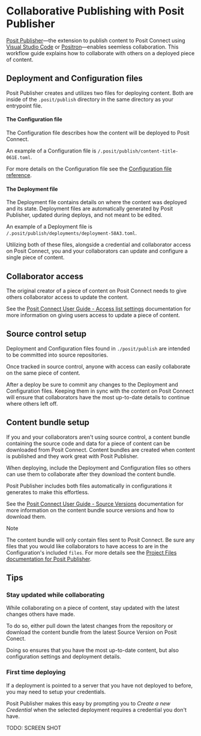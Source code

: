 # Collaborative Publishing with Posit Publisher

[Posit Publisher](https://github.com/posit-dev/publisher)—the extension to
publish content to Posit Connect using
[Visual Studio Code](https://code.visualstudio.com/) or
[Positron](https://positron.posit.co/)—enables seemless collaboration. This
workflow guide explains how to collaborate with others on a deployed piece of
content.

## Deployment and Configuration files

Posit Publisher creates and utilizes two files for deploying content. Both are
inside of the `.posit/publish` directory in the same directory as
your entrypoint file.

#### The Configuration file

The Configuration file describes how the content will be deployed to Posit
Connect.

An example of a Configuration file is `/.posit/publish/content-title-061E.toml`.

For more details on the Configuration file see the [Configuration file reference](./configuration.md).

#### The Deployment file

The Deployment file contains details on where the content was deployed and its
state. Deployment files are automatically generated by Posit Publisher,
updated during deploys, and not meant to be edited.

An example of a Deployment file is
`/.posit/publish/deployments/deployment-58A3.toml`.

Utilizing both of these files, alongside a credential and collaborator access
on Posit Connect, you and your collaborators can update and configure a single
piece of content.

## Collaborator access

The original creator of a piece of content on Posit Connect needs to give others
collaborator access to update the content.

See the [Posit Connect User Guide - Access list settings](https://docs.posit.co/connect/user/content-settings/#set-collaborators)
documentation for more information on giving users access to update a piece of
content.

## Source control setup

Deployment and Configuration files found in `./posit/publish` are intended
to be committed into source repositories.

Once tracked in source control, anyone with access can easily collaborate on the
same piece of content.

After a deploy be sure to commit any changes to the Deployment and Configuration
files. Keeping them in sync with the content on Posit Connect will ensure that
collaborators have the most up-to-date details to continue where others left
off.

## Content bundle setup

If you and your collaborators aren't using source control, a content bundle
containing the source code and data for a piece of content can be downloaded
from Posit Connect. Content bundles are created when content is published and
they work great with Posit Publisher.

When deploying, include the Deployment and Configuration files so others can
use them to collaborate after they download the content bundle.

Posit Publisher includes both files automatically in configurations it generates
to make this effortless.

See the
[Posit Connect User Guide - Source Versions](https://docs.posit.co/connect/user/source-versions/)
documentation for more information on the content bundle source versions and
how to download them.

> [!NOTE]
> The content bundle will only contain files sent to Posit Connect. Be sure any
> files that you would like collaborators to have access to are in the
> Configuration's included `files`.
> For more details see the [Project Files documentation for Posit Publisher](./vscode.md#project-files).

## Tips

### Stay updated while collaborating

While collaborating on a piece of content, stay updated with the latest changes
others have made.

To do so, either pull down the latest changes from the repository or download
the content bundle from the latest Source Version on Posit Conect.

Doing so ensures that you have the most up-to-date content, but also
configuration settings and deployment details.

### First time deploying

If a deployment is pointed to a server that you have not deployed to before,
you may need to setup your credentials.

Posit Publisher makes this easy by prompting you to _Create a new Credential_
when the selected deployment requires a credential you don't have.

TODO: SCREEN SHOT
